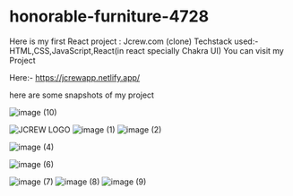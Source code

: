 # honorable-furniture-4728 

Here is my  first React project 
: Jcrew.com (clone)
Techstack used:- HTML,CSS,JavaScript,React(in react specially Chakra UI)
You can visit my Project

Here:- https://jcrewapp.netlify.app/






here are some snapshots of my project

![image (10)](https://user-images.githubusercontent.com/101391587/201467252-7ae0ab18-86db-42e3-968c-c25f597d0e45.png)

![JCREW LOGO](https://user-images.githubusercontent.com/101391587/201466333-2b8c39be-f4d7-473f-8e60-6af473967288.png)
![image (1)](https://user-images.githubusercontent.com/101391587/201466469-1f7e279a-34c4-482e-abe1-c643bcf24a36.png)
![image (2)](https://user-images.githubusercontent.com/101391587/201466567-6d5791bf-7304-4998-b6b7-7b44ece40f4c.png)

![image (4)](https://user-images.githubusercontent.com/101391587/201466696-64f48e6c-60dc-4392-997a-e0365efa64f2.png)


![image (6)](https://user-images.githubusercontent.com/101391587/201466945-116fd7bd-f820-44e4-966b-34bf7efe90b7.png)

![image (7)](https://user-images.githubusercontent.com/101391587/201467090-b0a2d4fc-5935-44fc-8151-b71a5b02cd37.png)
![image (8)](https://user-images.githubusercontent.com/101391587/201467144-bee56cff-a75c-4302-8cf8-33c2e05f5253.png)
![image (9)](https://user-images.githubusercontent.com/101391587/201467204-a4b0f4ce-1fd4-42eb-87cd-4b2d0e4e8f87.png)
